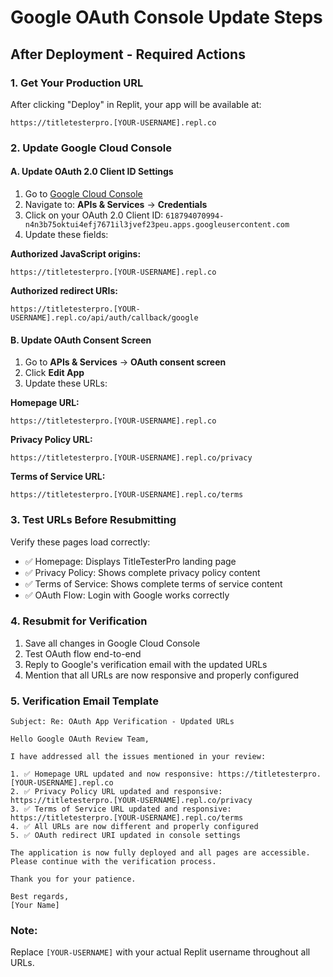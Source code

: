 # Google OAuth Console Update Steps

## After Deployment - Required Actions

### 1. Get Your Production URL
After clicking "Deploy" in Replit, your app will be available at:
```
https://titletesterpro.[YOUR-USERNAME].repl.co
```

### 2. Update Google Cloud Console

#### A. Update OAuth 2.0 Client ID Settings
1. Go to [Google Cloud Console](https://console.cloud.google.com)
2. Navigate to: **APIs & Services** → **Credentials**
3. Click on your OAuth 2.0 Client ID: `618794070994-n4n3b75oktui4efj7671il3jvef23peu.apps.googleusercontent.com`
4. Update these fields:

**Authorized JavaScript origins:**
```
https://titletesterpro.[YOUR-USERNAME].repl.co
```

**Authorized redirect URIs:**
```
https://titletesterpro.[YOUR-USERNAME].repl.co/api/auth/callback/google
```

#### B. Update OAuth Consent Screen
1. Go to **APIs & Services** → **OAuth consent screen**
2. Click **Edit App**
3. Update these URLs:

**Homepage URL:**
```
https://titletesterpro.[YOUR-USERNAME].repl.co
```

**Privacy Policy URL:**
```
https://titletesterpro.[YOUR-USERNAME].repl.co/privacy
```

**Terms of Service URL:**
```
https://titletesterpro.[YOUR-USERNAME].repl.co/terms
```

### 3. Test URLs Before Resubmitting
Verify these pages load correctly:
- ✅ Homepage: Displays TitleTesterPro landing page
- ✅ Privacy Policy: Shows complete privacy policy content
- ✅ Terms of Service: Shows complete terms of service content
- ✅ OAuth Flow: Login with Google works correctly

### 4. Resubmit for Verification
1. Save all changes in Google Cloud Console
2. Test OAuth flow end-to-end
3. Reply to Google's verification email with the updated URLs
4. Mention that all URLs are now responsive and properly configured

### 5. Verification Email Template
```
Subject: Re: OAuth App Verification - Updated URLs

Hello Google OAuth Review Team,

I have addressed all the issues mentioned in your review:

1. ✅ Homepage URL updated and now responsive: https://titletesterpro.[YOUR-USERNAME].repl.co
2. ✅ Privacy Policy URL updated and responsive: https://titletesterpro.[YOUR-USERNAME].repl.co/privacy
3. ✅ Terms of Service URL updated and responsive: https://titletesterpro.[YOUR-USERNAME].repl.co/terms
4. ✅ All URLs are now different and properly configured
5. ✅ OAuth redirect URI updated in console settings

The application is now fully deployed and all pages are accessible. Please continue with the verification process.

Thank you for your patience.

Best regards,
[Your Name]
```

### Note:
Replace `[YOUR-USERNAME]` with your actual Replit username throughout all URLs.